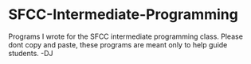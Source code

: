 # SFCC-Intermediate-Programming
Programs I wrote for the SFCC intermediate programming class.
Please dont copy and paste, these programs are meant only to help guide students.
-DJ

